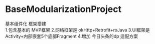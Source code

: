 # BaseModularizationProject

基本组件化 框架搭建   
1.包含基本的  MVP框架
2.网络框架是 okHttp+Retrofit+rxJava
3.UI框架是  Activity+内部嵌套5个底部Fragment
4.增加 今日头条的dp 适配方案